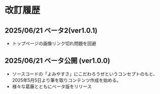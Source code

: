 # 改訂履歴

## 2025/06/21 ベータ2(ver1.0.1)

* トップページの画像リンク切れ問題を回避

## 2025/06/21 ベータ公開 (ver1.0.0)

* ソースコードの「よみやすさ」にこだわろうぜというコンセプトのもと、2025年5月5日より筆を取りコンテンツ作成を始める。
* 様々な葛藤とともにベータ版をリリース
